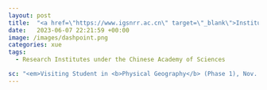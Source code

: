 ```yaml
---
layout: post
title:  "<a href=\"https://www.igsnrr.ac.cn\" target=\"_blank\">Institute of Geographic Sciences and Natural Resources Research, <br>Chinese Academy of Sciences / 中国科学院地理科学与资源研究所</a>"
date:   2023-06-07 22:21:59 +00:00
image: /images/dashpoint.png
categories: xue
tags:
  - Research Institutes under the Chinese Academy of Sciences

sc: "<em>Visiting Student in <b>Physical Geography</b> (Phase 1), Nov. 2021 - Jun. 2022 <br> Visiting Student in <b>Physical Geography</b> (Phase 2), Jul. 2023 - May. 2025 (Expected)</em>"
---
```

